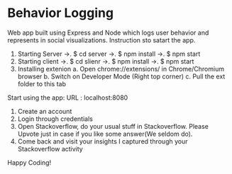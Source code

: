 # Behavior Logging
Web app built using Express and Node which logs user behavior and represents in social visualizations. 
Instruction sto satart the app.
1. Starting Server
  ->. $ cd server
  ->. $ npm install
  ->. $ npm start
2. Starting client
  ->. $ cd slienr
  ->. $ npm install
  ->. $ npm start
3. Installing extenion
    a. Open chrome://extensions/ in Chrome/Chromium browser
    b. Switch on Developer Mode (Right top corner)
    c. Pull the ext folder to this tab

Start using the app: URL : localhost:8080
1. Create an account
2. Login through credentials
3. Open Stackoverflow, do your usual stuff in Stackoverflow. Please Upvote just in case if you like some answer(We seldom do).
4. Come back and visit your insights I captured through your Stackoverflow activity

Happy Coding!
